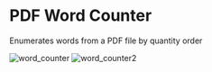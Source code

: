 # PDF Word Counter
Enumerates words from a PDF file by quantity order


![word_counter](https://github.com/g-brrzzn/pdf_word_counter/assets/136928835/9678613e-e878-440d-ac83-bcb7bdae325f)
![word_counter2](https://github.com/g-brrzzn/pdf_word_counter/assets/136928835/38084f46-88a4-46b0-ae2f-58534a9e684e)
